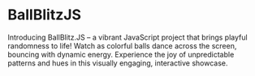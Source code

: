 # BallBlitzJS
Introducing BallBlitz.JS – a vibrant JavaScript project that brings playful randomness to life! Watch as colorful balls dance across the screen, bouncing with dynamic energy. Experience the joy of unpredictable patterns and hues in this visually engaging, interactive showcase.
